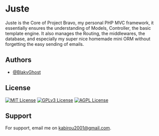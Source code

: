 # Juste

Juste is the Core of Project Bravo, my personal PHP MVC framework, it essentially ensures the understanding of Models, Controller, the basic template engine.
It also manages the Routing, the middlewares, the database, and especially my super nice homemade mini ORM without forgetting the easy sending of emails.

## Authors

- [@BlakvGhost](https://github.com/BlakvGhost)

## License

[![MIT License](https://img.shields.io/badge/License-MIT-green.svg)](https://choosealicense.com/licenses/mit/)
[![GPLv3 License](https://img.shields.io/badge/License-GPL%20v3-yellow.svg)](https://opensource.org/licenses/)
[![AGPL License](https://img.shields.io/badge/license-AGPL-blue.svg)](http://www.gnu.org/licenses/agpl-3.0)

## Support

For support, email me on kabirou2001@gmail.com.
